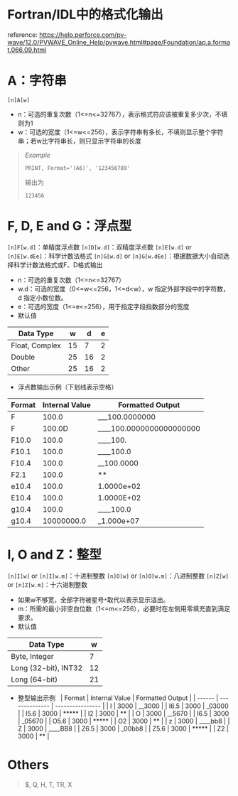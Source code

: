 # **Fortran/IDL中的格式化输出**
reference: https://help.perforce.com/pv-wave/12.0/PVWAVE_Online_Help/pvwave.html#page/Foundation/ap.a.format.066.09.html

# A：字符串
`[n]A[w]`
- n：可选的重复次数（1<=n<=32767），表示格式符应该被重复多少次，不填则为1
- w：可选的宽度（1<=w<=256），表示字符串有多长，不填则显示整个字符串；若w比字符串长，则只显示字符串的长度
>*Example*
>```
>PRINT, Format='(A6)', '123456789'
>```
>输出为
>```
>123456
>```

# F, D, E and G：浮点型
`[n]F[w.d]`：单精度浮点数
`[n]D[w.d]`：双精度浮点数
`[n]E[w.d]` or `[n]E[w.dEe]`：科学计数法格式
`[n]G[w.d]` or `[n]G[w.dEe]`：根据数据大小自动选择科学计数法格式或F、D格式输出
- n：可选的重复次数（1<=n<=32767）
- w.d：可选的宽度（0<=w<=256，1<=d<w），w 指定外部字段中的字符数，d 指定小数位数。
- e：可选的宽度（1<=e<=256），用于指定字段指数部分的宽度
- 默认值

| Data Type      | w   | d   | e   |
| -------------- | --- | --- | --- |
| Float, Complex | 15  | 7   | 2   |
| Double         | 25  | 16  | 2   |
| Other          | 25  | 16  | 2   |

- 浮点数输出示例（下划线表示空格）

|Format|Internal Value|Formatted Output|
|---|---|---|
|F|100.0|\_\_\_100.0000000|
|F|100.0D|\_\_\_\_100.0000000000000000|
|F10.0|100.0|\_\_\_\_100.|
|F10.1|100.0|\_\_\_\_100.0|
|F10.4|100.0|\_\_100.0000|
|F2.1|100.0|\*\*|
|e10.4|100.0|1.0000e+02|
|E10.4|100.0|1.0000E+02|
|g10.4|100.0|\_\_\_\_100.0|
|g10.4|10000000.0|\_1.000e+07|

# I, O and Z：整型
`[n]I[w]` or `[n]I[w.m]`：十进制整数
`[n]O[w]` or `[n]O[w.m]`：八进制整数
`[n]Z[w]` or `[n]Z[w.m]`：十六进制整数

- 如果w不够宽，全部字符被星号`*`取代以表示显示溢出。
- m：所需的最小非空白位数（1<=m<=256），必要时在左侧用零填充直到满足要求。
- 默认值

| Data Type            | w   |
| -------------------- | --- |
| Byte, Integer        | 7   |
| Long (32-bit), INT32 | 12  |
| Long (64-bit)        | 21  |

- 整型输出示例
 
| Format | Internal Value | Formatted Output |
| ------ | -------------- | ---------------- |
| I      | 3000           | \_\_3000         |
| I6.5   | 3000           | \_03000          |
| I5.6   | 3000           | \*\*\*\*\*       |
| I2     | 3000           | \*\*             |
| O      | 3000           | \_\_5670         |
| I6.5   | 3000           | \_05670          |
| O5.6   | 3000           | \*\*\*\*\*       |
| O2     | 3000           | \*\*             |
| z      | 3000           | \_\_\_\_bb8      |
| Z      | 3000           | \_\_\_\_BB8      |
| Z6.5   | 3000           | \_00bb8          |
| Z5.6   | 3000           | \*\*\*\*\*       |
| Z2     | 3000           | \*\*             |

# Others
>$, Q, H, T, TR, X

